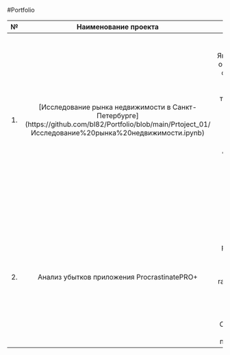#Portfolio

<table>
    <thead>
        <tr>
            <th>№</th>
            <th>Наименование проекта</th>
            <th>Описание</th>
            <th>Стек</th>
        </tr>
    </thead>
    <tbody>
        <tr>
            <td rowspan=1 align="center">1.</td>
            <td rowspan=1 align="center">[Исследование рынка недвижимости в Санкт-Петербурге](https://github.com/bl82/Portfolio/blob/main/Prtoject_01/Исследование%20рынка%20недвижимости.ipynb)</td>
            <td rowspan=1 align="center">На основе данных сервиса Яндекс.Недвижимость определена рыночная стоимость
объектов недвижимости разного типа, типичные параметры квартир, в зависимости от
удаленности от центра. Проведена предобработка данных. Добавлены новые данные.
Построены гистограммы, боксплоты, диаграммы рассеивания.</td>
            <td rowspan=1 align="center">Python, Pandas, Matplotlib, исследовательский анализ данных, визуализация данных</td>
        </tr>
        <tr>
            <td rowspan=1 align="center">2.</td>
            <td rowspan=1 align="center">Анализ убытков приложения ProcrastinatePRO+</td>
            <td rowspan=1 align="center">Проведен анализ данных от ProcrastinatePRO+.
Рассчитаны различные метрики, использован когортный анализ: LTV, CAC, Retention rate, DAU, WAU, MAU и т.д. Использованы уже написанные ранее функции расчёта метрик. Сделаны правильные выводы по полученным данным.</td>
            <td rowspan=1 align="center">Python, Pandas, Matplotlib, когортный анализ, юнит=экономика, продуктовые метрики, Seaborn</td>
        </tr>
    </tbody>
</table>
